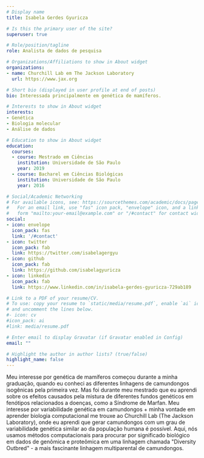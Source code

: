 ```yaml
---
# Display name
title: Isabela Gerdes Gyuricza

# Is this the primary user of the site?
superuser: true

# Role/position/tagline
role: Analista de dados de pesquisa

# Organizations/Affiliations to show in About widget
organizations:
- name: Churchill Lab em The Jackson Laboratory
  url: https://www.jax.org

# Short bio (displayed in user profile at end of posts)
bio: Interessada principalmente em genética de mamíferos.

# Interests to show in About widget
interests:
- Genética
- Biologia molecular
- Análise de dados

# Education to show in About widget
education:
  courses:
  - course: Mestrado em Ciências
    institution: Universidade de São Paulo
    year: 2019
  - course: Bacharel em Ciências Biológicas
    institution: Universidade de São Paulo
    year: 2016

# Social/Academic Networking
# For available icons, see: https://sourcethemes.com/academic/docs/page-builder/#icons
#   For an email link, use "fas" icon pack, "envelope" icon, and a link in the
#   form "mailto:your-email@example.com" or "/#contact" for contact widget.
social:
- icon: envelope
  icon_pack: fas
  link: '/#contact'
- icon: twitter
  icon_pack: fab
  link: https://twitter.com/isabelagergyu
- icon: github
  icon_pack: fab
  link: https://github.com/isabelagyuricza
- icon: linkedin
  icon_pack: fab
  link: https://www.linkedin.com/in/isabela-gerdes-gyuricza-729ab189

# Link to a PDF of your resume/CV.
# To use: copy your resume to `static/media/resume.pdf`, enable `ai` icons in `params.toml`, 
# and uncomment the lines below.
#- icon: cv
#icon_pack: ai
#link: media/resume.pdf

# Enter email to display Gravatar (if Gravatar enabled in Config)
email: ""

# Highlight the author in author lists? (true/false)
highlight_name: false
---
```


 Meu interesse por genética de mamíferos começou durante a minha graduação, quando eu conheci as diferentes linhagens de camundongos isogênicas pela primeira vez. Mas foi durante meu mestrado que eu aprendi sobre os efeitos causados pela mistura de diferentes fundos genéticos em fenótipos relacionados a doenças, como a Síndrome de Marfan. Meu interesse por variabilidade genética em camundongos + minha vontade em aprender biologia computacional me trouxe ao Churchill Lab (The Jackson Laboratory), onde eu aprendi que gerar camundongos com um grau de variabilidade genética similar ao da população humana é possível. Aqui, nós usamos métodos computacionais para procurar por significado biológico em dados de genômica e proteômica em uma linhagem chamada "Diversity Outbred" - a mais fascinante linhagem multiparental de camundongos. 